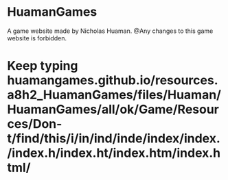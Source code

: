 # HuamanGames
A game website made by Nicholas Huaman.
@Any changes to this game website is forbidden.
# Keep typing huamangames.github.io/resources.a8h2_HuamanGames/files/Huaman/HuamanGames/all/ok/Game/Resources/Don-t/find/this/i/in/ind/inde/index/index./index.h/index.ht/index.htm/index.html/
